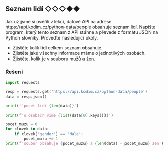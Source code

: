 ## Seznam lidí ◇◇◇◆◆

Jak už jsme si ověřili v lekci, datové API na adrese https://api.kodim.cz/python-data/people obsahuje seznam lidí.
Napište program, který tento seznam z API stáhne a převede z formátu JSON na Python slovníky. Proveďte následující
úkoly.

- Zjistěte kolik lidí celkem seznam obsahuje.
- Zjistěte jaké všechny informace máme o jednotlivých osobách.
- Zjistěte, kolik je v souboru mužů a žen.

### Řešení

```python
import requests

resp = requests.get('https://api.kodim.cz/python-data/people')
data = resp.json()

print(f'pocet lidi {len(data)}')

print(f'o osobach vime {list(data[0].keys())}')

pocet_muzu = 0
for clovek in data:
    if clovek['gender'] == 'Male':
        pocet_muzu += 1
print(f'soubor obsahuje {pocet_muzu} a {len(data) - pocet_muzu} zen')
```